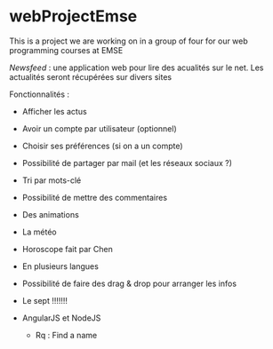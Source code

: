# webProjectEmse
This is a project we are working on in a group of four for our web programming courses at EMSE

*Newsfeed* : une application web pour lire des acualités sur le net. Les actualités seront récupérées sur divers sites

Fonctionnalités :

- Afficher les actus

- Avoir un compte par utilisateur (optionnel)

- Choisir ses préférences (si on a un compte)

- Possibilité de partager par mail (et les réseaux sociaux ?)

- Tri par mots-clé

- Possibilité de mettre des commentaires

- Des animations

- La météo

- Horoscope fait par Chen

- En plusieurs langues

- Possibilité de faire des drag & drop pour arranger les infos

- Le sept !!!!!!!

- AngularJS et NodeJS 


  - Rq : Find a name

